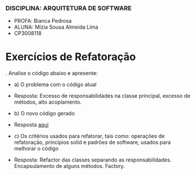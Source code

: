 ### DISCIPLINA: ARQUITETURA DE SOFTWARE
 - PROFA: Bianca Pedrosa
 - ALUNA: Mízia Sousa Almeida Lima 
 - CP3008118

# Exercícios de Refatoração

. Analise o código abaixo e apresente:
- a) O problema com o código atual
- Resposta: Excesso de responsabilidades na classe principal, excesso de métodos, alto acoplamento.

- b) O novo código gerado
- Resposta [aqui](https://github.com/miziaalmeida/refactoring-ASW/tree/main/Quest%C3%A3o%202)

- c) Os critérios usados para refatorar, tais como: operações de refatoração,
principios solid e padrões de software, usados para melhorar o código
- Resposta: Refactor das classes separando as responsabilidades.
Encapsulamento de alguns métodos. 
Factory.

